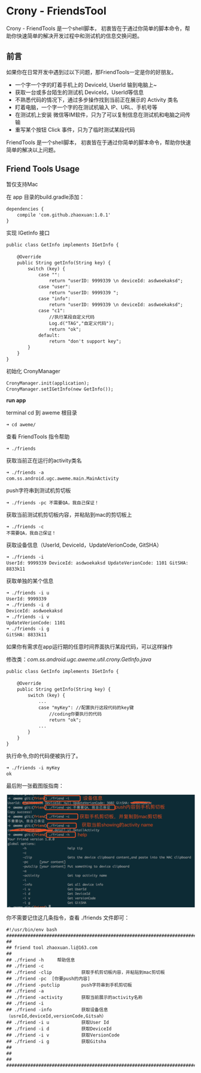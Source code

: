 # Crony - FriendsTool

Crony - FriendTools 是一个shell脚本， 初衷皆在于通过你简单的脚本命令，帮助你快速简单的解决开发过程中和测试机的信息交换问题。
## 前言

如果你在日常开发中遇到过以下问题，那FriendTools一定是你的好朋友。

- 一个字一个字的盯着手机上的 DeviceId, UserId 输到电脑上~
- 获取一台或多台陌生的测试机 DeviceId，UserId等信息
- 不熟悉代码的情况下，通过多步操作找到当前正在展示的 Activity 类名
- 盯着电脑，一个字一个字的在测试机输入 IP、URL、手机号等
- 在测试机上安装 微信等IM软件，只为了可以复制信息在测试机和电脑之间传输
- 重写某个按钮 Click 事件，只为了临时测试某段代码

FriendTools 是一个shell脚本， 初衷皆在于通过你简单的脚本命令，帮助你快速简单的解决以上问题。

## Friend Tools Usage

暂仅支持Mac

在 app 目录的build.gradle添加：

	dependencies {
	    compile 'com.github.zhaoxuan:1.0.1'
	}

实现 IGetInfo 接口

```
public class GetInfo implements IGetInfo {

    @Override
    public String getInfo(String key) {
        switch (key) {
            case "":
                return "userID: 9999339 \n deviceId: asdwoekaksd";
            case "user":
                return "userID: 9999339 ";
            case "info":
                return "userID: 9999339 \n deviceId: asdwoekaksd";
            case "c1":
                //执行某段自定义代码
                Log.d("TAG","自定义代码");
                return "ok";
            default:
                return "don't support key";
        }
    }
}

```

初始化 CronyManager

```
CronyManager.init(application);
CronyManager.setIGetInfo(new GetInfo());
```

**run app**

terminal cd 到 aweme 根目录

	➜ cd aweme/

查看 FriendTools 指令帮助

	➜ ./friends

获取当前正在运行的activity类名

	➜ ./friends -a
	com.ss.android.ugc.aweme.main.MainActivity

push字符串到测试机剪切板

	➜ ./friends -pc 不需要QA，我自己保证！

获取当前测试机剪切板内容，并粘贴到mac的剪切板上

	➜ ./friends -c
	不需要QA，我自己保证！

获取设备信息（UserId, DeviceId，UpdateVerionCode, GitSHA）

	➜ ./friends -i
	UserId: 9999339 DeviceId: asdwoekaksd UpdateVerionCode: 1101 GitSHA: 8833k11

获取单独的某个信息

	➜ ./friends -i u
	UserId: 9999339
	➜ ./friends -i d 
	DeviceId: asdwoekaksd
	➜ ./friends -i v
	UpdateVerionCode: 1101
	➜ ./friends -i g 
	GitSHA: 8833k11

如果你有需求在app运行期的任意时间界面执行某段代码，可以这样操作

修改类：*com.ss.android.ugc.aweme.util.crony.GetInfo.java*

	public class GetInfo implements IGetInfo {
	
	    @Override
	    public String getInfo(String key) {
	        switch (key) {
	            ...
	            case "myKey": //配置执行这段代码的key键
	                //coding你要执行的代码
	                return "ok";
	            ...
	        }
	    }
	}
	
执行命令,你的代码便被执行了。

	➜ ./friends -i myKey
	ok
	
最后附一张截图版指南：

![](./case.png)

你不需要记住这几条指令，查看 ./friends 文件即可：


```
#!/usr/bin/env bash
##############################################################################
##
## friend tool zhaoxuan.li@163.com
##  
## ./friend -h     帮助信息
## ./friend -c 
## ./friend -clip           获取手机剪切板内容，并粘贴到mac剪切板
## ./friend -pc  [你要push的内容]   
## ./friend -putclip        push字符串到手机剪切板
## ./friend -a 
## ./friend -activity       获取当前展示的activity名称
## ./friend -i
## ./friend -info           获取设备信息（usreId,deviceId,versionCode,Gitsah）
## ./friend -i u            获取User Id
## ./friend -i d            获取DeviceId
## ./friend -i v            获取VersionCode
## ./friend -i g            获取Gitsha
##
##
##
##############################################################################
```
